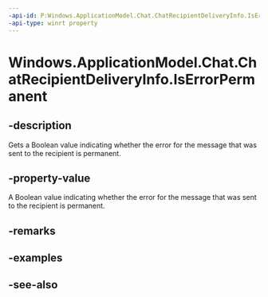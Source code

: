 ----api-id: P:Windows.ApplicationModel.Chat.ChatRecipientDeliveryInfo.IsErrorPermanent
-api-type: winrt property
---<!-- Property syntaxpublic bool IsErrorPermanent { get; }--># Windows.ApplicationModel.Chat.ChatRecipientDeliveryInfo.IsErrorPermanent## -descriptionGets a Boolean value indicating whether the error for the message that was sent to the recipient is permanent.## -property-valueA Boolean value indicating whether the error for the message that was sent to the recipient is permanent.## -remarks## -examples## -see-also